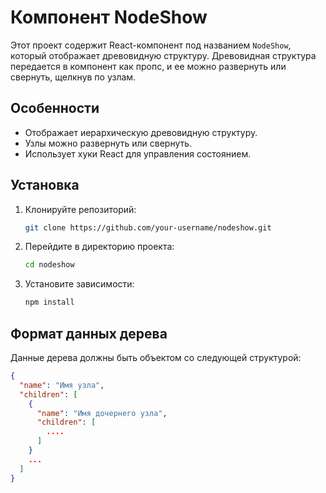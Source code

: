 
# Компонент NodeShow

Этот проект содержит React-компонент под названием `NodeShow`, который отображает древовидную структуру. Древовидная структура передается в компонент как пропс, и ее можно развернуть или свернуть,
щелкнув по узлам.

## Особенности

- Отображает иерархическую древовидную структуру.
- Узлы можно развернуть или свернуть.
- Использует хуки React для управления состоянием.

## Установка

1. Клонируйте репозиторий:
   ```bash
   git clone https://github.com/your-username/nodeshow.git
   ```
2. Перейдите в директорию проекта:
   ```bash
   cd nodeshow
   ```
3. Установите зависимости:
   ```bash
   npm install
   ```



## Формат данных дерева

Данные дерева должны быть объектом со следующей структурой:
```json
{
  "name": "Имя узла",
  "children": [
    {
      "name": "Имя дочернего узла",
      "children": [
        ....
      ]
    }
    ...
  ]
}
```

